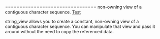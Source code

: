 ================================
 non-owning view of a contiguous character sequence. [Test](https://godbolt.org/z/x6db8W7GM)

string_view allows you to create a constant, non-owning view of a contiguous character sequence.
You can manipulate that view and pass it around without the need to copy the referenced data.